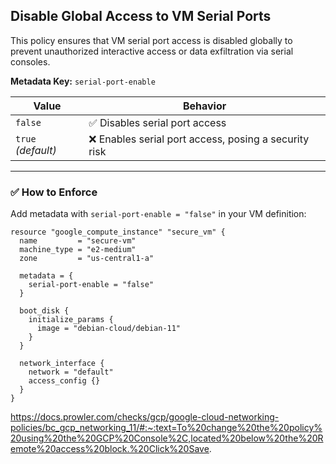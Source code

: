 ## Disable Global Access to VM Serial Ports

This policy ensures that VM serial port access is disabled globally to prevent unauthorized interactive access or data exfiltration via serial consoles.

**Metadata Key:** `serial-port-enable`

| Value     | Behavior                                                  |
|-----------|-----------------------------------------------------------|
| `false`   | ✅ Disables serial port access                             |
| `true` *(default)* | ❌ Enables serial port access, posing a security risk |

---

### ✅ How to Enforce

Add metadata with `serial-port-enable = "false"` in your VM definition:

```hcl
resource "google_compute_instance" "secure_vm" {
  name         = "secure-vm"
  machine_type = "e2-medium"
  zone         = "us-central1-a"

  metadata = {
    serial-port-enable = "false"
  }

  boot_disk {
    initialize_params {
      image = "debian-cloud/debian-11"
    }
  }

  network_interface {
    network = "default"
    access_config {}
  }
}
```

https://docs.prowler.com/checks/gcp/google-cloud-networking-policies/bc_gcp_networking_11/#:~:text=To%20change%20the%20policy%20using%20the%20GCP%20Console%2C,located%20below%20the%20Remote%20access%20block.%20Click%20Save. 
